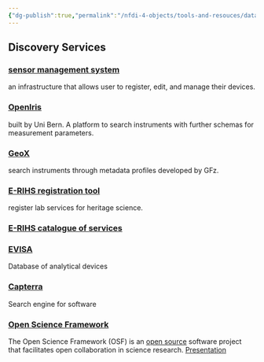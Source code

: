 ```yaml
---
{"dg-publish":true,"permalink":"/nfdi-4-objects/tools-and-resouces/data-repository/","noteIcon":""}
---
```



## Discovery Services
### [sensor management system](https://sms.atmohub.kit.edu/) 
an infrastructure that allows user to register, edit, and manage their devices. 
### [OpenIris](https://openiris.io/landing/?ReturnUrl=%2f) 
built by Uni Bern. A platform to search instruments with further schemas for measurement parameters.
### [GeoX](https://www.geo-x.net/geox-laboratory-infrastructure-search/) 
search instruments through metadata profiles developed by GFz.
### [E-RIHS registration tool](https://e-rihs.io/register-services/)
register lab services for heritage science. 
### [E-RIHS catalogue of services](https://erihs.netseven.work/catalogue) 

### [EVISA](https://speciation.net/)
Database of analytical devices
### [Capterra](https://www.capterra.com/)
Search engine for software

### [Open Science Framework](https://osf.io/dashboard)
The Open Science Framework (OSF) is an [open source](https://en.wikipedia.org/wiki/Open-source_software "Open-source software") software project that facilitates open collaboration in science research.
[Presentation](https://osf.io/gwkfm)

